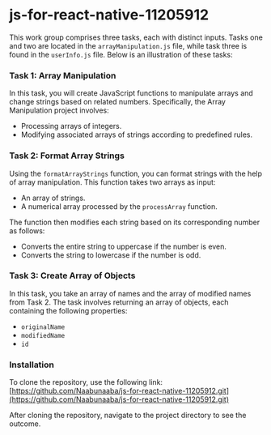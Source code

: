 # js-for-react-native-11205912

This work group comprises three tasks, each with distinct inputs. Tasks one and two are located in the `arrayManipulation.js` file, while task three is found in the `userInfo.js` file. Below is an illustration of these tasks:

### Task 1: Array Manipulation

In this task, you will create JavaScript functions to manipulate arrays and change strings based on related numbers. Specifically, the Array Manipulation project involves:

- Processing arrays of integers.
- Modifying associated arrays of strings according to predefined rules.

### Task 2: Format Array Strings

Using the `formatArrayStrings` function, you can format strings with the help of array manipulation. This function takes two arrays as input:

- An array of strings.
- A numerical array processed by the `processArray` function.

The function then modifies each string based on its corresponding number as follows:

- Converts the entire string to uppercase if the number is even.
- Converts the string to lowercase if the number is odd.

### Task 3: Create Array of Objects

In this task, you take an array of names and the array of modified names from Task 2. The task involves returning an array of objects, each containing the following properties:

- `originalName`
- `modifiedName`
- `id`

### Installation

To clone the repository, use the following link:  
[https://github.com/Naabunaaba/js-for-react-native-11205912.git](https://github.com/Naabunaaba/js-for-react-native-11205912.git)

After cloning the repository, navigate to the project directory to see the outcome.
